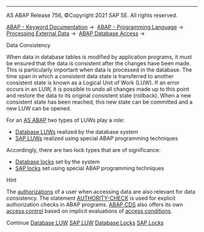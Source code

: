   

* * *

AS ABAP Release 756, ©Copyright 2021 SAP SE. All rights reserved.

[ABAP - Keyword Documentation](javascript:call_link\('abenabap.htm'\)) →  [ABAP - Programming Language](javascript:call_link\('abenabap_reference.htm'\)) →  [Processing External Data](javascript:call_link\('abenabap_language_external_data.htm'\)) →  [ABAP Database Access](javascript:call_link\('abendb_access.htm'\)) → 

Data Consistency

When data in database tables is modified by application programs, it must be ensured that the data is consistent after the changes have been made. This is particularly important when data is processed in the database. The time span in which a consistent data state is transferred to another consistent state is known as a Logical Unit of Work (LUW). If an error occurs in an LUW, it is possible to undo all changes made up to this point and restore the data to its original consistent state (rollback). When a new consistent state has been reached, this new state can be committed and a new LUW can be opened.

For an [AS ABAP](javascript:call_link\('abenas_abap_glosry.htm'\) "Glossary Entry") two types of LUWs play a role:

-   [Database LUWs](javascript:call_link\('abendb_transaction.htm'\)) realized by the database system
-   [SAP LUWs](javascript:call_link\('abensap_luw.htm'\)) realized using special ABAP programming techniques

Accordingly, there are two lock types that are of significance:

-   [Database locks](javascript:call_link\('abendb_lock.htm'\)) set by the system
-   [SAP locks](javascript:call_link\('abensap_lock.htm'\)) set using special ABAP programming techniques

Hint

The [authorizations](javascript:call_link\('abenbc_authority_check.htm'\)) of a user when accessing data are also relevant for data consistency. The statement [AUTHORITY-CHECK](javascript:call_link\('abapauthority-check.htm'\)) is used for explicit authorization checks in ABAP programs. [ABAP CDS](javascript:call_link\('abenabap_cds_glosry.htm'\) "Glossary Entry") also offers its own [access control](javascript:call_link\('abencds_access_control_glosry.htm'\) "Glossary Entry") based on implicit evaluations of [access conditions](javascript:call_link\('abenaccess_condition_glosry.htm'\) "Glossary Entry").

Continue
[Database LUW](javascript:call_link\('abendb_transaction.htm'\))
[SAP LUW](javascript:call_link\('abensap_luw.htm'\))
[Database Locks](javascript:call_link\('abendb_lock.htm'\))
[SAP Locks](javascript:call_link\('abensap_lock.htm'\))
